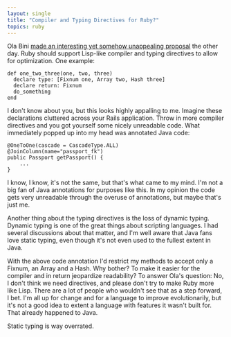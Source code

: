 ```yaml
---
layout: single
title: "Compiler and Typing Directives for Ruby?"
topics: ruby
---
```

Ola Bini [made an interesting yet somehow unappealing proposal](http://ola-bini.blogspot.com/2007/09/should-ruby-have-optional-typing-and.html) the other day. Ruby should support Lisp-like compiler and typing directives to allow for optimization. One example:

    def one_two_three(one, two, three)
      declare type: [Fixnum one, Array two, Hash three]
      declare return: Fixnum
      do_something
    end

I don't know about you, but this looks highly appalling to me. Imagine these declarations cluttered across your Rails application. Throw in more compiler directives and you got yourself some nicely unreadable code. What immediately popped up into my head was annotated Java code:

    @OneToOne(cascade = CascadeType.ALL)
    @JoinColumn(name="passport_fk")
    public Passport getPassport() {
        ...
    }

I know, I know, it's not the same, but that's what came to my mind. I'm not a big fan of Java annotations for purposes like this. In my opinion the code gets very unreadable through the overuse of annotations, but maybe that's just me.

Another thing about the typing directives is the loss of dynamic typing. Dynamic typing is one of the great things about scripting languages. I had several discussions about that matter, and I'm well aware that Java fans love static typing, even though it's not even used to the fullest extent in Java.

With the above code annotation I'd restrict my methods to accept only a Fixnum, an Array and a Hash. Why bother? To make it easier for the compiler and in return jeopardize readability? To answer Ola's question: No, I don't think we need directives, and please don't try to make Ruby more like Lisp. There are a lot of people who wouldn't see that as a step forward, I bet. I'm all up for change and for a language to improve evolutionarily, but it's not a good idea to extent a language with features it wasn't built for. That already happened to Java.

Static typing is way overrated.